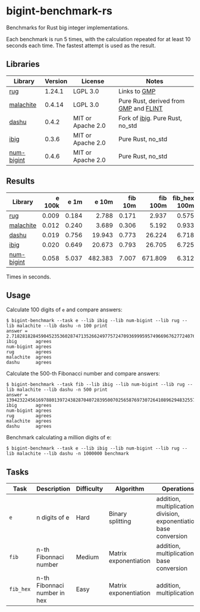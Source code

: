 # bigint-benchmark-rs

Benchmarks for Rust big integer implementations.

Each benchmark is run 5 times, with the calculation repeated for at least 10 seconds each time.
The fastest attempt is used as the result.

## Libraries

| Library                                           | Version | License           | Notes                                                                                    |
|---------------------------------------------------|---------|-------------------|------------------------------------------------------------------------------------------|
| [rug](https://crates.io/crates/rug)               | 1.24.1  | LGPL 3.0          | Links to [GMP](https://gmplib.org/)                                                      |
| [malachite](https://crates.io/crates/malachite)   | 0.4.14  | LGPL 3.0          | Pure Rust, derived from [GMP](https://gmplib.org) and [FLINT](https://www.flintlib.org/) |
| [dashu](https://crates.io/crates/dashu)           | 0.4.2   | MIT or Apache 2.0 | Fork of [ibig](https://crates.io/crates/ibig). Pure Rust, no_std                         |
| [ibig](https://crates.io/crates/ibig)             | 0.3.6   | MIT or Apache 2.0 | Pure Rust, no_std                                                                        |
| [num-bigint](https://crates.io/crates/num-bigint) | 0.4.6   | MIT or Apache 2.0 | Pure Rust, no_std                                                                        |


## Results

| Library                                           | e 100k |  e 1m |   e 10m | fib 10m | fib 100m | fib_hex 100m |
|---------------------------------------------------|-------:|------:|--------:|--------:|---------:|-------------:|
| [rug](https://crates.io/crates/rug)               |  0.009 | 0.184 |   2.788 |   0.171 |    2.937 |        0.575 |
| [malachite](https://crates.io/crates/malachite)   |  0.012 | 0.240 |   3.689 |   0.306 |    5.192 |        0.933 |
| [dashu](https://crates.io/crates/dashu)           |  0.019 | 0.756 |  19.943 |   0.773 |   26.224 |        6.718 |
| [ibig](https://crates.io/crates/ibig)             |  0.020 | 0.649 |  20.673 |   0.793 |   26.705 |        6.725 |
| [num-bigint](https://crates.io/crates/num-bigint) |  0.058 | 5.037 | 482.383 |   7.007 |  671.809 |        6.312 |

Times in seconds.

## Usage

Calculate 100 digits of `e` and compare answers:
```
$ bigint-benchmark --task e --lib ibig --lib num-bigint --lib rug --lib malachite --lib dashu -n 100 print                                             
answer = 2.718281828459045235360287471352662497757247093699959574966967627724076630353547594571382178525166427
ibig       agrees
num-bigint agrees
rug        agrees
malachite  agrees
dashu      agrees
```

Calculate the 500-th Fibonacci number and compare answers:
```
$ bigint-benchmark --task fib --lib ibig --lib num-bigint --lib rug --lib malachite --lib dashu -n 500 print                                            
answer = 139423224561697880139724382870407283950070256587697307264108962948325571622863290691557658876222521294125
ibig       agrees
num-bigint agrees
rug        agrees
malachite  agrees
dashu      agrees
```

Benchmark calculating a million digits of e:
```
$ bigint-benchmark --task e --lib ibig --lib num-bigint --lib rug --lib malachite --lib dashu -n 1000000 benchmark
```

## Tasks

| Task      | Description                  | Difficulty | Algorithm             | Operations                                                          |
|-----------|------------------------------|------------|-----------------------|---------------------------------------------------------------------|
| `e`       | n digits of e                | Hard       | Binary splitting      | addition, multiplication, division, exponentiation, base conversion |
| `fib`     | n-th Fibonnaci number        | Medium     | Matrix exponentiation | addition, multiplication, base conversion                           |
| `fib_hex` | n-th Fibonnaci number in hex | Easy       | Matrix exponentiation | addition, multiplication                                            |
